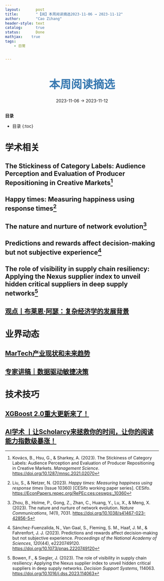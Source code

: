 ```yaml
---
layout:       post
title:        "【阅】本周阅读摘选2023-11-06 → 2023-11-12"
author:       "Cao Zihang"
header-style: text
catalog:      true
status:		  Done
mathjax: 	true
tags:
    - 日常


---
```


<center style="margin-bottom: 20px; margin-top: 50px"><font color="#3879B1" style="line-height: 1.4;font-weight: 700;font-size: 36px;box-sizing: border-box; ">本周阅读摘选</font></center>

<center style=" margin-bottom: 30px;">2023-11-06 → 2023-11-12</center>

<font style="font-weight: bold;">目录</font>

* 目录
{:toc}

# 学术相关

## The Stickiness of Category Labels: Audience Perception and Evaluation of Producer Repositioning in Creative Markets[^1]



## Happy times: Measuring happiness using response times[^2]



## The nature and nurture of network evolution[^3]



## Predictions and rewards affect decision-making but not subjective experience[^4]



## The role of visibility in supply chain resiliency: Applying the Nexus supplier index to unveil hidden critical suppliers in deep supply networks[^5]



## [观点丨布莱恩·阿瑟：复杂经济学的发展背景](https://mp.weixin.qq.com/s/J7wrCb5I4cBF5F4ph1ygaA)



# 业界动态

## [MarTech产业现状和未来趋势](https://mp.weixin.qq.com/s/NrJ6tpdzyzJnVCVWDFtnug)



## [专家讲稿｜数据驱动敏捷决策](https://mp.weixin.qq.com/s/vz4kzd1ni3L0qdF-WNet5Q)



# 技术技巧

## [XGBoost 2.0重大更新来了！](https://mp.weixin.qq.com/s/txoXnX3V5rit_6fjxn21Mw)



## [AI学术 丨让Scholarcy来拯救你的时间，让你的阅读能力指数级暴涨！](https://mp.weixin.qq.com/s/w3_4E8LSkgE3I38opXCfQg)



[^1]: Kovács, B., Hsu, G., & Sharkey, A. (2023). The Stickiness of Category Labels: Audience Perception and Evaluation of Producer Repositioning in Creative Markets. *Management Science*. https://doi.org/10.1287/mnsc.2021.02070
[^2]: Liu, S., & Netzer, N. (2023). *Happy times: Measuring happiness using response times* (Issue 10360) [CESifo working paper series]. CESifo. https://EconPapers.repec.org/RePEc:ces:ceswps:_10360
[^3]: Zhou, B., Holme, P., Gong, Z., Zhan, C., Huang, Y., Lu, X., & Meng, X. (2023). The nature and nurture of network evolution. *Nature Communications*, *14*(1), 7031. https://doi.org/10.1038/s41467-023-42856-5 
[^4]: Sánchez-Fuenzalida, N., Van Gaal, S., Fleming, S. M., Haaf, J. M., & Fahrenfort, J. J. (2023). Predictions and rewards affect decision-making but not subjective experience. *Proceedings of the National Academy of Sciences*, *120*(44), e2220749120. https://doi.org/10.1073/pnas.2220749120
[^5]: Bowen, F., & Siegler, J. (2023). The role of visibility in supply chain resiliency: Applying the Nexus supplier index to unveil hidden critical suppliers in deep supply networks. *Decision Support Systems*, 114063. https://doi.org/10.1016/j.dss.2023.114063
